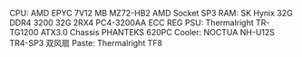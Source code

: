 CPU: AMD EPYC 7V12 
MB  MZ72-HB2 AMD Socket SP3
RAM: SK Hynix 32G DDR4 3200 32G 2RX4 PC4-3200AA ECC REG
PSU: Thermalright TR-TG1200 ATX3.0
Chassis PHANTEKS 620PC
Cooler: NOCTUA NH-U12S TR4-SP3 双风扇
Paste: Thermalright TF8
